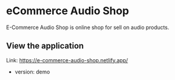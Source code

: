 # eCommerce Audio Shop
E-Commerce Audio Shop is online shop for sell on audio products.

## View the application
Link: https://e-commerce-audio-shop.netlify.app/
- version: demo
